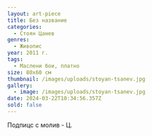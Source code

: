 ```yaml
---
layout: art-piece
title: Без название
categories:
  - Стоян Цанев
genres:
  - Живопис
year: 2011 г.
tags:
  - Маслени бои, платно
size: 80х60 см
thumbnail: /images/uploads/stoyan-tsanev.jpg
gallery:
  - image: /images/uploads/stoyan-tsanev.jpg
date: 2024-03-22T10:34:56.357Z
sold: false
---
```

Подпицс с молив - Ц.
